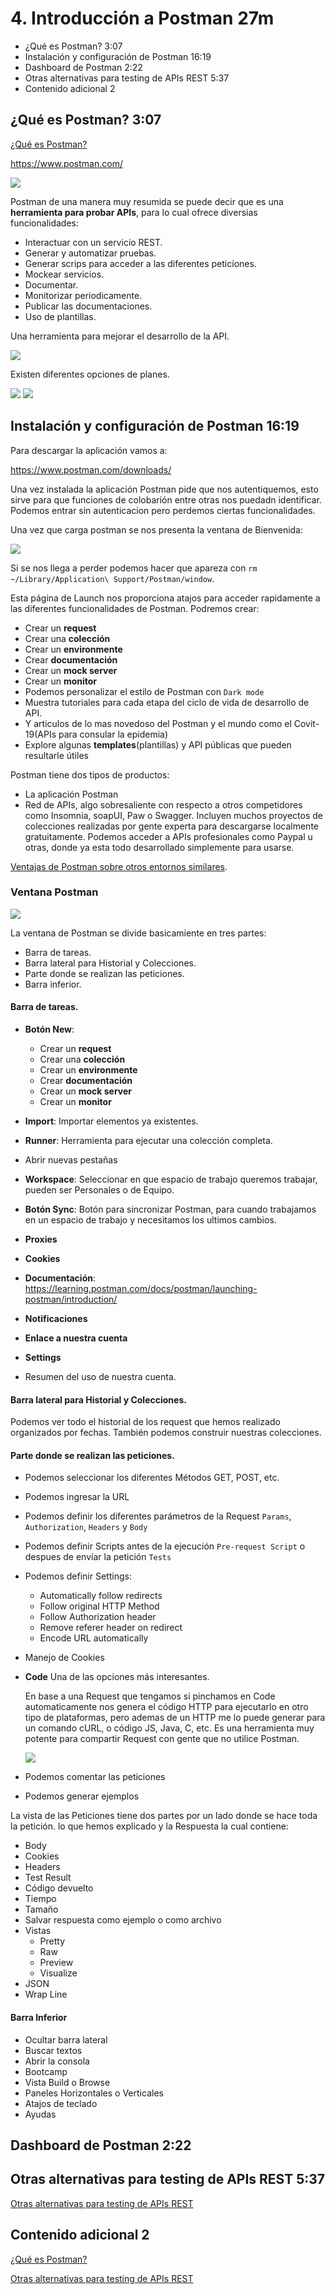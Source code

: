 # 4. Introducción a Postman 27m

* ¿Qué es Postman? 3:07 
* Instalación y configuración de Postman 16:19 
* Dashboard de Postman 2:22 
* Otras alternativas para testing de APIs REST 5:37 
* Contenido adicional 2

## ¿Qué es Postman? 3:07 

[¿Qué es Postman?](pdfs/Qué_es_Postman.pdf)

https://www.postman.com/

<img src="images/4-postman.png">

Postman de una manera muy resumida se puede decir que es una **herramienta para probar APIs**, para lo cual ofrece diversias funcionalidades:

* Interactuar con un servicio REST.
* Generar y automatizar pruebas.
* Generar scrips para acceder a las diferentes peticiones.
* Mockear servicios.
* Documentar.
* Monitorizar periodicamente.
* Publicar las documentaciones.
* Uso de plantillas.

Una herramienta para mejorar el desarrollo de la API.

<img src="images/4-postman-2.png">

Existen diferentes opciones de planes. 

<img src="images/4-precios.png">

<img src="images/4-precios-2.png">

## Instalación y configuración de Postman 16:19 

Para descargar la aplicación vamos a:

https://www.postman.com/downloads/

Una vez instalada la aplicación Postman pide que nos autentiquemos, esto sirve para que funciones de colobarión entre otras nos puedadn identificar. Podemos entrar sin autenticacion pero perdemos ciertas funcionalidades.

Una vez que carga postman se nos presenta la ventana de Bienvenida:

<img src="images/4-postman-3.png">

Si se nos llega a perder podemos hacer que apareza con `rm ~/Library/Application\ Support/Postman/window`.

Esta página de Launch nos proporciona atajos para acceder rapidamente a las diferentes funcionalidades de Postman. Podremos crear:

* Crear un **request**
* Crear una **colección**
* Crear un **environmente**
* Crear **documentación**
* Crear un **mock server**
* Crear un **monitor**
* Podemos personalizar el estilo de Postman con `Dark mode`
* Muestra tutoriales para cada etapa del ciclo de vida de desarrollo de API.
* Y articulos de lo mas novedoso del Postman y el mundo como el Covit-19(APIs para consular la epidemia)
* Explore algunas **templates**(plantillas) y API públicas que pueden resultarle útiles


Postman tiene dos tipos de productos:

* La aplicación Postman
* Red de APIs, algo sobresaliente con respecto a otros competidores como Insomnia, soapUI, Paw o Swagger. Incluyen muchos proyectos de colecciones realizadas por gente experta para descargarse localmente gratuitamente. Podemos acceder a APIs profesionales como Paypal u otras, donde ya esta todo desarrollado simplemente para usarse.

[Ventajas de Postman sobre otros entornos similares](https://openwebinars.net/blog/ventajas-postman-sobre-otros-entornos-similares/).

### Ventana Postman

<img src="images/4-postman-4.png">

La ventana de Postman se divide basicamiente en tres partes:

* Barra de tareas.
* Barra lateral para Historial y Colecciones.
* Parte donde se realizan las peticiones.
* Barra inferior.

#### Barra de tareas.

* **Botón New**:

   * Crear un **request**
   * Crear una **colección**
   * Crear un **environmente**
   * Crear **documentación**
   * Crear un **mock server**
   * Crear un **monitor**
   
* **Import**: Importar elementos ya existentes.
   
* **Runner**: Herramienta para ejecutar una colección completa.

* Abrir nuevas pestañas

* **Workspace**: Seleccionar en que espacio de trabajo queremos trabajar, pueden ser Personales o de Equipo.

* **Botón Sync**: Botón para sincronizar Postman, para cuando trabajamos en un espacio de trabajo y necesitamos los ultimos cambios.

* **Proxies**

* **Cookies**

* **Documentación**: https://learning.postman.com/docs/postman/launching-postman/introduction/

* **Notificaciones**

* **Enlace a nuestra cuenta**

* **Settings**

* Resumen del uso de nuestra cuenta.

#### Barra lateral para Historial y Colecciones.

Podemos ver todo el historial de los request que hemos realizado organizados por fechas. También podemos construir nuestras colecciones.

#### Parte donde se realizan las peticiones.

* Podemos seleccionar los diferentes Métodos GET, POST, etc.
* Podemos ingresar la URL 
* Podemos definir los diferentes parámetros de la Request `Params`, `Authorization`, `Headers` y `Body` 
* Podemos definir Scripts antes de la ejecución `Pre-request Script` o despues de envíar la petición `Tests`
* Podemos definir Settings:
   * Automatically follow redirects
   * Follow original HTTP Method
   * Follow Authorization header
   * Remove referer header on redirect
   * Encode URL automatically
* Manejo de Cookies
* **Code** Una de las opciones más interesantes.

   En base a una Request que tengamos si pinchamos en Code automaticamente nos genera el código HTTP para ejecutarlo en otro tipo de plataformas, pero ademas de un HTTP me lo puede generar para un comando cURL, o código JS, Java, C, etc. Es una herramienta muy potente para compartir Request con gente que no utilice Postman.

   <img src="images/4-postman-5.png">

* Podemos comentar las peticiones
* Podemos generar ejemplos

La vista de las Peticiones tiene dos partes por un lado donde se hace toda la petición. lo que hemos explicado y la Respuesta  la cual contiene:

* Body
* Cookies
* Headers
* Test Result
* Código devuelto
* Tiempo
* Tamaño
* Salvar respuesta como ejemplo o como archivo
* Vistas 
   * Pretty
   * Raw
   * Preview
   * Visualize
* JSON
* Wrap Line

#### Barra Inferior

* Ocultar barra lateral
* Buscar textos
* Abrir la consola
* Bootcamp
* Vista Build o Browse
* Paneles Horizontales o Verticales
* Atajos de teclado
* Ayudas

## Dashboard de Postman 2:22 

## Otras alternativas para testing de APIs REST 5:37 

[Otras alternativas para testing de APIs REST](pdfs/Otras_alternativas.pdf)

## Contenido adicional 2

[¿Qué es Postman?](pdfs/Qué_es_Postman.pdf)

[Otras alternativas para testing de APIs REST](pdfs/Otras_alternativas.pdf)
